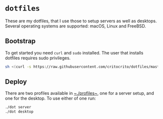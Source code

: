 # `dotfiles`

These are my dotfiles, that I use those to setup servers as well as desktops.
Several operating systems are supported: macOS, Linux and FreeBSD.

## Bootstrap

To get started you need `curl` and `sudo` installed. The user that installs
dotfiles requires sudo privileges.

``` sh
sh <(curl -s https://raw.githubusercontent.com/critocrito/dotfiles/master/bootstrap.sh)
```

## Deploy

There are two profiles available in [~./profiles~](./profiles), one for a server
setup, and one for the desktop. To use either of one run:

``` sh
./dot server
./dot desktop
```

